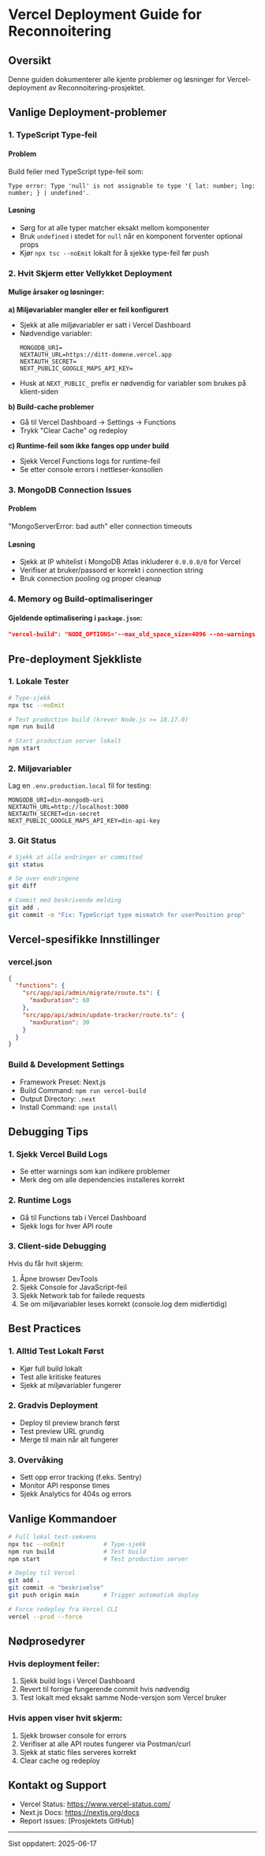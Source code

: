 # Vercel Deployment Guide for Reconnoitering

## Oversikt
Denne guiden dokumenterer alle kjente problemer og løsninger for Vercel-deployment av Reconnoitering-prosjektet.

## Vanlige Deployment-problemer

### 1. TypeScript Type-feil

#### Problem
Build feiler med TypeScript type-feil som:
```
Type error: Type 'null' is not assignable to type '{ lat: number; lng: number; } | undefined'.
```

#### Løsning
- Sørg for at alle typer matcher eksakt mellom komponenter
- Bruk `undefined` i stedet for `null` når en komponent forventer optional props
- Kjør `npx tsc --noEmit` lokalt for å sjekke type-feil før push

### 2. Hvit Skjerm etter Vellykket Deployment

#### Mulige årsaker og løsninger:

**a) Miljøvariabler mangler eller er feil konfigurert**
- Sjekk at alle miljøvariabler er satt i Vercel Dashboard
- Nødvendige variabler:
  ```
  MONGODB_URI=
  NEXTAUTH_URL=https://ditt-domene.vercel.app
  NEXTAUTH_SECRET=
  NEXT_PUBLIC_GOOGLE_MAPS_API_KEY=
  ```
- Husk at `NEXT_PUBLIC_` prefix er nødvendig for variabler som brukes på klient-siden

**b) Build-cache problemer**
- Gå til Vercel Dashboard → Settings → Functions
- Trykk "Clear Cache" og redeploy

**c) Runtime-feil som ikke fanges opp under build**
- Sjekk Vercel Functions logs for runtime-feil
- Se etter console errors i nettleser-konsollen

### 3. MongoDB Connection Issues

#### Problem
"MongoServerError: bad auth" eller connection timeouts

#### Løsning
- Sjekk at IP whitelist i MongoDB Atlas inkluderer `0.0.0.0/0` for Vercel
- Verifiser at bruker/passord er korrekt i connection string
- Bruk connection pooling og proper cleanup

### 4. Memory og Build-optimaliseringer

#### Gjeldende optimalisering i `package.json`:
```json
"vercel-build": "NODE_OPTIONS='--max_old_space_size=4096 --no-warnings' next build --no-lint"
```

## Pre-deployment Sjekkliste

### 1. Lokale Tester
```bash
# Type-sjekk
npx tsc --noEmit

# Test production build (krever Node.js >= 18.17.0)
npm run build

# Start production server lokalt
npm start
```

### 2. Miljøvariabler
Lag en `.env.production.local` fil for testing:
```env
MONGODB_URI=din-mongodb-uri
NEXTAUTH_URL=http://localhost:3000
NEXTAUTH_SECRET=din-secret
NEXT_PUBLIC_GOOGLE_MAPS_API_KEY=din-api-key
```

### 3. Git Status
```bash
# Sjekk at alle endringer er committed
git status

# Se over endringene
git diff

# Commit med beskrivende melding
git add .
git commit -m "Fix: TypeScript type mismatch for userPosition prop"
```

## Vercel-spesifikke Innstillinger

### vercel.json
```json
{
  "functions": {
    "src/app/api/admin/migrate/route.ts": {
      "maxDuration": 60
    },
    "src/app/api/admin/update-tracker/route.ts": {
      "maxDuration": 30
    }
  }
}
```

### Build & Development Settings
- Framework Preset: Next.js
- Build Command: `npm run vercel-build`
- Output Directory: `.next`
- Install Command: `npm install`

## Debugging Tips

### 1. Sjekk Vercel Build Logs
- Se etter warnings som kan indikere problemer
- Merk deg om alle dependencies installeres korrekt

### 2. Runtime Logs
- Gå til Functions tab i Vercel Dashboard
- Sjekk logs for hver API route

### 3. Client-side Debugging
Hvis du får hvit skjerm:
1. Åpne browser DevTools
2. Sjekk Console for JavaScript-feil
3. Sjekk Network tab for failede requests
4. Se om miljøvariabler leses korrekt (console.log dem midlertidig)

## Best Practices

### 1. Alltid Test Lokalt Først
- Kjør full build lokalt
- Test alle kritiske features
- Sjekk at miljøvariabler fungerer

### 2. Gradvis Deployment
- Deploy til preview branch først
- Test preview URL grundig
- Merge til main når alt fungerer

### 3. Overvåking
- Sett opp error tracking (f.eks. Sentry)
- Monitor API response times
- Sjekk Analytics for 404s og errors

## Vanlige Kommandoer

```bash
# Full lokal test-sekvens
npx tsc --noEmit           # Type-sjekk
npm run build              # Test build
npm start                  # Test production server

# Deploy til Vercel
git add .
git commit -m "beskrivelse"
git push origin main       # Trigger automatisk deploy

# Force redeploy fra Vercel CLI
vercel --prod --force
```

## Nødprosedyrer

### Hvis deployment feiler:
1. Sjekk build logs i Vercel Dashboard
2. Revert til forrige fungerende commit hvis nødvendig
3. Test lokalt med eksakt samme Node-versjon som Vercel bruker

### Hvis appen viser hvit skjerm:
1. Sjekk browser console for errors
2. Verifiser at alle API routes fungerer via Postman/curl
3. Sjekk at static files serveres korrekt
4. Clear cache og redeploy

## Kontakt og Support
- Vercel Status: https://www.vercel-status.com/
- Next.js Docs: https://nextjs.org/docs
- Report issues: [Prosjektets GitHub]

---
Sist oppdatert: 2025-06-17